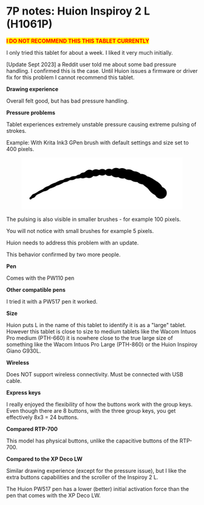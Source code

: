 # 7P notes: Huion Inspiroy 2 L (H1061P)

<mark style="color:red;">**I DO NOT RECOMMEND THIS THIS TABLET CURRENTLY**</mark>

I only tried this tablet for about a week. I liked it very much initially.&#x20;

\[Update Sept 2023] a Reddit user told me about some bad pressure handling. I confirmed this is the case. Until Huion issues a firmware or driver fix for this problem I cannot recommend this tablet. &#x20;

**Drawing experience**

Overall felt good, but has bad pressure handling.

**Pressure problems**

Tablet experiences extremely unstable pressure causing extreme pulsing of strokes.&#x20;

Example: With Krita Ink3 GPen brush with default settings and size set to 400 pixels.&#x20;

<figure><img src="../../.gitbook/assets/image (357).png" alt=""><figcaption></figcaption></figure>

The pulsing is also visible in smaller brushes - for example 100 pixels.&#x20;

You will not notice with small brushes for example 5 pixels.

Huion needs to address this problem with an update.

This behavior confirmed by two more people.

**Pen**

Comes with the PW110 pen

**Other compatible pens**

I tried it with a PW517 pen it worked.

**Size**

Huion puts L in the name of this tablet to identify it is as a "large" tablet. However this tablet is close to size to medium tablets like the Wacom Intuos Pro medium (PTH-660) it is nowhere close to the true large size of something like the Wacom Intuos Pro Large (PTH-860) or the Huion Inspiroy Giano G930L.

**Wireless**

Does NOT support wireless connectivity. Must be connected with USB cable.

**Express keys**

I really enjoyed the flexibility of how the buttons work with the group keys. Even though there are 8 buttons, with the three group keys, you get effectively 8x3 = 24 buttons.&#x20;

**Compared RTP-700**

This model has physical buttons, unlike the capacitive buttons of the RTP-700.&#x20;

**Compared to the XP Deco LW**

Similar drawing experience (except for the pressure issue), but I like the extra buttons capabilities and the scroller of the Inspiroy 2 L.

The Huion PW517 pen has a lower (better) initial activation force than the pen that comes with the XP Deco LW.



